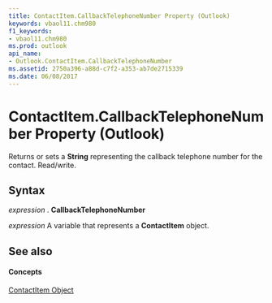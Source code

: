 ```yaml
---
title: ContactItem.CallbackTelephoneNumber Property (Outlook)
keywords: vbaol11.chm980
f1_keywords:
- vbaol11.chm980
ms.prod: outlook
api_name:
- Outlook.ContactItem.CallbackTelephoneNumber
ms.assetid: 2750a396-a88d-c7f2-a353-ab7de2715339
ms.date: 06/08/2017
---
```



# ContactItem.CallbackTelephoneNumber Property (Outlook)

Returns or sets a  **String** representing the callback telephone number for the contact. Read/write.


## Syntax

 _expression_ . **CallbackTelephoneNumber**

 _expression_ A variable that represents a **ContactItem** object.


## See also


#### Concepts


[ContactItem Object](Outlook.ContactItem.md)

